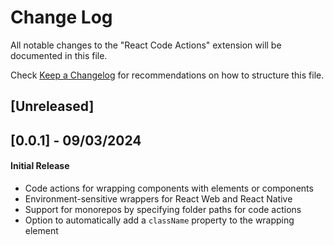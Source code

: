 # Change Log

All notable changes to the "React Code Actions" extension will be documented in this file.

Check [Keep a Changelog](http://keepachangelog.com/) for recommendations on how to structure this file.

## [Unreleased]

## [0.0.1] - 09/03/2024

#### Initial Release

- Code actions for wrapping components with elements or components
- Environment-sensitive wrappers for React Web and React Native
- Support for monorepos by specifying folder paths for code actions
- Option to automatically add a `className` property to the wrapping element
